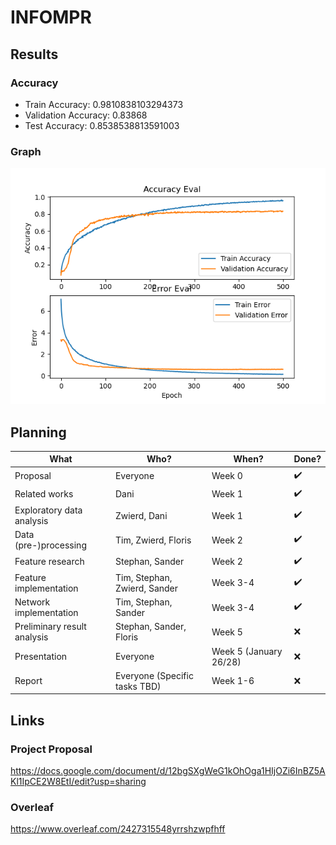 # INFOMPR
## Results
### Accuracy
- Train Accuracy: 0.9810838103294373
- Validation Accuracy: 0.83868
- Test Accuracy: 0.8538538813591003

### Graph

![graph](img/500epochs.png)

## Planning
| What                        | Who?                          | When?                  | Done? |
|-----------------------------|-------------------------------|------------------------|-------|
| Proposal                    | Everyone                      | Week 0                 | ✔️     |
| Related works               | Dani                          | Week 1                 | ✔️     |
| Exploratory data analysis   | Zwierd, Dani                  | Week 1                 | ✔️     |
| Data (pre-)processing       | Tim, Zwierd, Floris           | Week 2                 | ✔️     |
| Feature research            | Stephan, Sander               | Week 2                 | ✔️     |
| Feature implementation      | Tim, Stephan, Zwierd, Sander  | Week 3-4               | ✔️     |
| Network implementation      | Tim, Stephan, Sander          | Week 3-4               | ✔️     |
| Preliminary result analysis | Stephan, Sander, Floris       | Week 5                 | ❌     |
| Presentation                | Everyone                      | Week 5 (January 26/28) | ❌     |
| Report                      | Everyone (Specific tasks TBD) | Week 1-6               | ❌     |

## Links
### Project Proposal
https://docs.google.com/document/d/12bgSXgWeG1kOhOga1HIjOZi6InBZ5AKl1IpCE2W8EtI/edit?usp=sharing

### Overleaf
https://www.overleaf.com/2427315548yrrshzwpfhff
